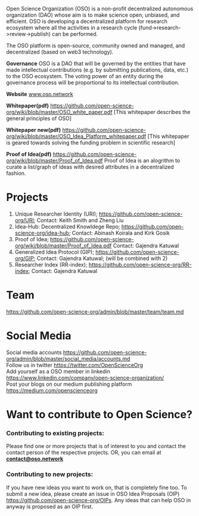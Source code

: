 Open Science Organization (OSO) is a non-profit decentralized autonomous organization (DAO) whose aim is to make science open, unbiased, and efficient. OSO is developing a decentralized platform for research ecosystem where all the activities in a research cycle (fund->research->review->publish) can be performed.

The OSO platform is open-source, community owned and managed, and decentralized (based on web3 technology).

**Governance** OSO is a DAO that will be governed by the entities that have made intellectual contributions (e.g. by submitting publications, data, etc.) to the OSO ecosystem. The voting power of an entity during the governance process will be proportional to its intellectual contribution.

**Website** www.oso.network      

**Whitepaper(pdf)** https://github.com/open-science-org/wiki/blob/master/OSO_white_paper.pdf
[This whitepaper describes the general principles of OSO]

**Whitepaper new(pdf)** https://github.com/open-science-org/wiki/blob/master/OSO_Idea_Platform_whitepaper.pdf
[This whitepaper is geared towards solving the funding problem in scientific research]

**Proof of Idea(pdf)** https://github.com/open-science-org/wiki/blob/master/Proof_of_Idea.pdf Proof of Idea is an alogrithm to curate a list/graph of ideas with desired attributes in a decentralized fashion.

# Projects
1. Unique Researcher Identity (URI); https://github.com/open-science-org/URI; Contact: Keith Smith and Zheng Liu
2. Idea-Hub: Decentralized Knowldege Repo; https://github.com/open-science-org/idea-hub; Contact: Abinash Koirala and Kirk Gosik
3. Proof of Idea; https://github.com/open-science-org/wiki/blob/master/Proof_of_Idea.pdf Contact: Gajendra Katuwal
3. Generalized Idea Protocol (GIP); https://github.com/open-science-org/GIP; Contact: Gajendra Katuwal; (will be combined with 2)
4. Researcher Index (RR-index); https://github.com/open-science-org/RR-index; Contact: Gajendra Katuwal

# Team
https://github.com/open-science-org/admin/blob/master/team/team.md

# Social Media
Social media accounts https://github.com/open-science-org/admin/blob/master/social_media/accounts.md   
Follow us in twitter https://twitter.com/OpenScienceOrg    
Add yourself as a OSO member in linkedin  https://www.linkedin.com/company/open-science-organization/   
Post your blogs on our medium publishing platform https://medium.com/openscienceorg

# Want to contribute to Open Science?
### Contributing to existing projects: 
Please find one or more projects that is of interest to you and contact the contact person of the respective projects. OR, you can email at **contact@oso.network**

### Contributing to new projects: 
If you have new ideas you want to work on, that is completely fine too. To submit a new idea, please create an issue in OSO Idea Proposals (OIP) https://github.com/open-science-org/OIPs. Any ideas that can help OSO in anyway is proposed as an OIP first.

